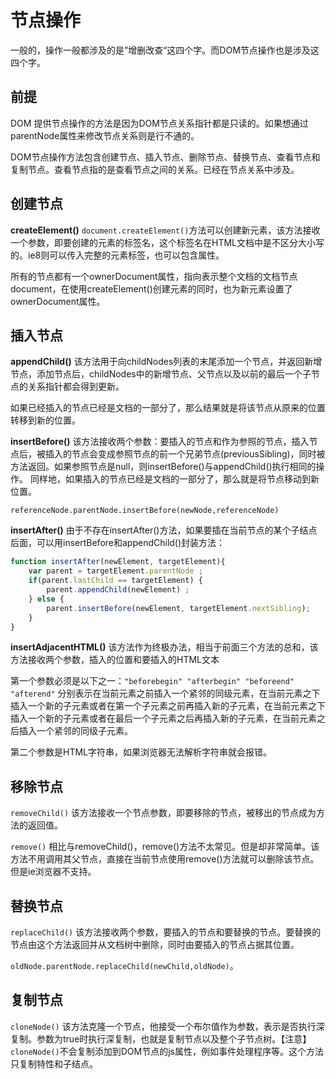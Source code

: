 # 节点操作

一般的，操作一般都涉及的是”增删改查“这四个字。而DOM节点操作也是涉及这四个字。

## 前提

DOM 提供节点操作的方法是因为DOM节点关系指针都是只读的。如果想通过parentNode属性来修改节点关系则是行不通的。

DOM节点操作方法包含创建节点、插入节点、删除节点、替换节点、查看节点和复制节点。查看节点指的是查看节点之间的关系。已经在节点关系中涉及。

## 创建节点

**createElement()** `document.createElement()`方法可以创建新元素，该方法接收一个参数，即要创建的元素的标签名，这个标签名在HTML文档中是不区分大小写的。ie8则可以传入完整的元素标签，也可以包含属性。

所有的节点都有一个ownerDocument属性，指向表示整个文档的文档节点 document，在使用createElement()创建元素的同时，也为新元素设置了ownerDocument属性。

## 插入节点

**appendChild()** 该方法用于向childNodes列表的末尾添加一个节点，并返回新增节点，添加节点后，childNodes中的新增节点、父节点以及以前的最后一个子节点的关系指针都会得到更新。

如果已经插入的节点已经是文档的一部分了，那么结果就是将该节点从原来的位置转移到新的位置。

**insertBefore()** 该方法接收两个参数：要插入的节点和作为参照的节点，插入节点后，被插入的节点会变成参照节点的前一个兄弟节点(previousSibling)，同时被方法返回。如果参照节点是null，则insertBefore()与appendChild()执行相同的操作。 同样地，如果插入的节点已经是文档的一部分了，那么就是将节点移动到新位置。

`referenceNode.parentNode.insertBefore(newNode,referenceNode)`

**insertAfter()** 由于不存在insertAfter()方法，如果要插在当前节点的某个子结点后面，可以用insertBefore和appendChild()封装方法：

```js
function insertAfter(newElement, targetElement){
    var parent = targetElement.parentNode ;
    if(parent.lastChild == targetElement) {
        parent.appendChild(newElement) ;
    } else {
        parent.insertBefore(newElement, targetElement.nextSibling);
    }
}
```

**insertAdjacentHTML()** 该方法作为终极办法，相当于前面三个方法的总和，该方法接收两个参数，插入的位置和要插入的HTML文本

第一个参数必须是以下之一：`"beforebegin" "afterbegin" "beforeend" "afterend"` 分别表示在当前元素之前插入一个紧邻的同级元素，在当前元素之下插入一个新的子元素或者在第一个子元素之前再插入新的子元素，在当前元素之下插入一个新的子元素或者在最后一个子元素之后再插入新的子元素，在当前元素之后插入一个紧邻的同级子元素。

第二个参数是HTML字符串，如果浏览器无法解析字符串就会报错。

## 移除节点

`removeChild()` 该方法接收一个节点参数，即要移除的节点，被移出的节点成为方法的返回值。

`remove()` 相比与removeChild()，remove()方法不太常见。但是却非常简单。该方法不用调用其父节点，直接在当前节点使用remove()方法就可以删除该节点。但是ie浏览器不支持。

## 替换节点

`replaceChild()` 该方法接收两个参数，要插入的节点和要替换的节点。要替换的节点由这个方法返回并从文档树中删除，同时由要插入的节点占据其位置。

`oldNode.parentNode.replaceChild(newChild,oldNode)`。

## 复制节点

`cloneNode()` 该方法克隆一个节点，他接受一个布尔值作为参数，表示是否执行深复制。参数为true时执行深复制，也就是复制节点以及整个子节点树。【注意】`cloneNode()`不会复制添加到DOM节点的js属性，例如事件处理程序等。这个方法只复制特性和子结点。

